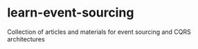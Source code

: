 # learn-event-sourcing
Collection of articles and materials for event sourcing and CQRS architectures

